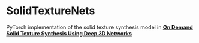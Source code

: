# SolidTextureNets

PyTorch implementation of the solid texture synthesis model in [**On Demand Solid Texture Synthesis Using Deep 3D Networks**](https://hal.archives-ouvertes.fr/hal-01678122v2)

